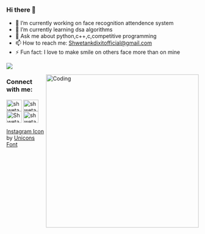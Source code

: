 ### Hi there 👋



- 🔭 I’m currently working on face recognition attendence system
- 🌱 I’m currently learning dsa algorithms
- 💬 Ask me about python,c++,c,competitive programming
- 📫 How to reach me: Shwetankdixitofficial@gmail.com 
- ⚡ Fun fact: I love to make smile on others face more than on mine 

![](https://komarev.com/ghpvc/?username=Shwetank2101&color=brightgreen&style=flat-square&label=PROFILE+VIEWS)


<img align="right" alt="Coding" width="400" src="https://cdn.dribbble.com/users/2646423/screenshots/5507196/computer.gif">


<h3 align="left">Connect with me:</h3>
<p align="left">
<a href="https://www.linkedin.com/in/shwetank-dixit-132426190/" target="blank"><img align="center" src="https://cdn.jsdelivr.net/npm/simple-icons@3.0.1/icons/linkedin.svg" alt="shwetank-dixit-132426190" height="30" width="40" /></a>
<a href="https://www.quora.com/profile/Shwetank-Dixit-4" target="blank"><img align="center" src="https://upload.wikimedia.org/wikipedia/commons/9/91/Quora_logo_2015.svg" alt="shwetank-dixit" height="30" width="40" /></a>
<a href="https://twitter.com/ShwetankDixit1" target="blank"><img align="center" src="https://cdn.jsdelivr.net/npm/simple-icons@3.0.1/icons/twitter.svg" alt="ShwetankDixit1" height="30" width="40" /></a>
<a href="https://www.instagram.com/shwetankdixit_/" target="blank"><img align="center" src="https://www.google.com/imgres?imgurl=https%3A%2F%2Fwww.logo.wine%2Fa%2Flogo%2FInstagram%2FInstagram-Logo.wine.svg&imgrefurl=https%3A%2F%2Fwww.logo.wine%2Flogo%2FInstagram&tbnid=u6wcwi9dZe3s3M&vet=12ahUKEwiamIuusPvtAhXDSCsKHfjWD7gQMygDegUIARC3AQ..i&docid=NUQ9kPpNGX3q5M&w=1200&h=800&q=instagram%20svg%20logo&ved=2ahUKEwiamIuusPvtAhXDSCsKHfjWD7gQMygDegUIARC3AQ" alt="shwetankdixit_" height="30" width="40" /></a>
  
 
<a href="https://iconscout.com/icons/instagram" target="_blank">Instagram Icon</a> by <a href="https://iconscout.com/contributors/unicons" target="_blank">Unicons Font</a>
